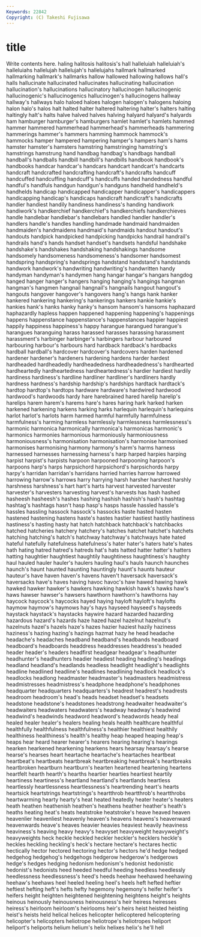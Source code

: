 ```yaml
---
Keywords: 22842 
Copyright: (C) Takeshi Fujisawa
---
```


# title

Write contents here.
haling halitosis halitosis's hall halleluiah halleluiah's
halleluiahs hallelujah hallelujah's hallelujahs hallmark hallmarked hallmarking hallmark's hallmarks hallow
hallowed hallowing hallows hall's halls hallucinate hallucinated hallucinates hallucinating hallucination
hallucination's hallucinations hallucinatory hallucinogen hallucinogenic hallucinogenic's hallucinogenics hallucinogen's hallucinogens hallway
hallway's hallways halo haloed haloes halogen halogen's halogens haloing halon
halo's halos halt halted halter haltered haltering halter's halters halting
haltingly halt's halts halve halved halves halving halyard halyard's halyards
ham hamburger hamburger's hamburgers hamlet hamlet's hamlets hammed hammer hammered
hammerhead hammerhead's hammerheads hammering hammerings hammer's hammers hamming hammock hammock's
hammocks hamper hampered hampering hamper's hampers ham's hams hamster hamster's
hamsters hamstring hamstringing hamstring's hamstrings hamstrung hand handbag handbag's handbags
handball handball's handballs handbill handbill's handbills handbook handbook's handbooks handcar
handcar's handcars handcart handcart's handcarts handcraft handcrafted handcrafting handcraft's handcrafts
handcuff handcuffed handcuffing handcuff's handcuffs handed handedness handful handful's handfuls
handgun handgun's handguns handheld handheld's handhelds handicap handicapped handicapper handicapper's
handicappers handicapping handicap's handicaps handicraft handicraft's handicrafts handier handiest handily
handiness handiness's handing handiwork handiwork's handkerchief handkerchief's handkerchiefs handkerchieves handle
handlebar handlebar's handlebars handled handler handler's handlers handle's handles handling
handmade handmaid handmaiden handmaiden's handmaidens handmaid's handmaids handout handout's handouts
handpick handpicked handpicking handpicks handrail handrail's handrails hand's hands handset
handset's handsets handsful handshake handshake's handshakes handshaking handshakings handsome handsomely
handsomeness handsomeness's handsomer handsomest handspring handspring's handsprings handstand handstand's handstands
handwork handwork's handwriting handwriting's handwritten handy handyman handyman's handymen hang
hangar hangar's hangars hangdog hanged hanger hanger's hangers hanging hanging's
hangings hangman hangman's hangmen hangnail hangnail's hangnails hangout hangout's hangouts
hangover hangover's hangovers hang's hangs hank hanker hankered hankering hankering's
hankerings hankers hankie hankie's hankies hank's hanks hanky hanky's hansom
hansom's hansoms haphazard haphazardly hapless happen happened happening happening's happenings
happens happenstance happenstance's happenstances happier happiest happily happiness happiness's happy
harangue harangued harangue's harangues haranguing harass harassed harasses harassing harassment
harassment's harbinger harbinger's harbingers harbour harboured harbouring harbour's harbours hard
hardback hardback's hardbacks hardball hardball's hardcover hardcover's hardcovers harden hardened
hardener hardener's hardeners hardening hardens harder hardest hardheaded hardheadedly hardheadedness
hardheadedness's hardhearted hardheartedly hardheartedness hardheartedness's hardier hardiest hardily hardiness hardiness's
hardline hardliner hardliner's hardliners hardly hardness hardness's hardship hardship's hardships
hardtack hardtack's hardtop hardtop's hardtops hardware hardware's hardwired hardwood hardwood's
hardwoods hardy hare harebrained hared harelip harelip's harelips harem harem's
harems hare's hares haring hark harked harken harkened harkening harkens
harking harks harlequin harlequin's harlequins harlot harlot's harlots harm harmed
harmful harmfully harmfulness harmfulness's harming harmless harmlessly harmlessness harmlessness's harmonic
harmonica harmonically harmonica's harmonicas harmonic's harmonics harmonies harmonious harmoniously harmoniousness
harmoniousness's harmonisation harmonisation's harmonise harmonised harmonises harmonising harmony harmony's harm's
harms harness harnessed harnesses harnessing harness's harp harped harpies harping
harpist harpist's harpists harpoon harpooned harpooning harpoon's harpoons harp's harps
harpsichord harpsichord's harpsichords harpy harpy's harridan harridan's harridans harried harries
harrow harrowed harrowing harrow's harrows harry harrying harsh harsher harshest
harshly harshness harshness's hart hart's harts harvest harvested harvester harvester's
harvesters harvesting harvest's harvests has hash hashed hasheesh hasheesh's hashes
hashing hashish hashish's hash's hashtag hashtag's hashtags hasn't hasp hasp's
hasps hassle hassled hassle's hassles hassling hassock hassock's hassocks haste
hasted hasten hastened hastening hastens haste's hastes hastier hastiest hastily
hastiness hastiness's hasting hasty hat hatch hatchback hatchback's hatchbacks hatched
hatcheries hatchery hatchery's hatches hatchet hatchet's hatchets hatching hatching's hatch's
hatchway hatchway's hatchways hate hated hateful hatefully hatefulness hatefulness's hater
hater's haters hate's hates hath hating hatred hatred's hatreds hat's
hats hatted hatter hatter's hatters hatting haughtier haughtiest haughtily haughtiness
haughtiness's haughty haul hauled hauler hauler's haulers hauling haul's hauls
haunch haunches haunch's haunt haunted haunting hauntingly haunt's haunts hauteur
hauteur's have haven haven's havens haven't haversack haversack's haversacks have's
haves having havoc havoc's haw hawed hawing hawk hawked hawker
hawker's hawkers hawking hawkish hawk's hawks haw's haws hawser hawser's
hawsers hawthorn hawthorn's hawthorns hay haycock haycock's haycocks hayed haying
hayloft hayloft's haylofts haymow haymow's haymows hay's hays hayseed hayseed's
hayseeds haystack haystack's haystacks haywire hazard hazarded hazarding hazardous hazard's
hazards haze hazed hazel hazelnut hazelnut's hazelnuts hazel's hazels haze's
hazes hazier haziest hazily haziness haziness's hazing hazing's hazings hazmat
hazy he head headache headache's headaches headband headband's headbands headboard
headboard's headboards headdress headdresses headdress's headed header header's headers headfirst
headgear headgear's headhunter headhunter's headhunters headier headiest heading heading's headings
headland headland's headlands headless headlight headlight's headlights headline headlined headline's
headlines headlining headlock headlock's headlocks headlong headmaster headmaster's headmasters headmistress
headmistresses headmistress's headphone headphone's headphones headquarter headquarters headquarters's headrest headrest's
headrests headroom headroom's head's heads headset headset's headsets headstone headstone's
headstones headstrong headwaiter headwaiter's headwaiters headwaters headwaters's headway headway's headwind
headwind's headwinds headword headword's headwords heady heal healed healer healer's
healers healing heals health healthcare healthful healthfully healthfulness healthfulness's healthier
healthiest healthily healthiness healthiness's health's healthy heap heaped heaping heap's
heaps hear heard hearer hearer's hearers hearing hearing's hearings hearken
hearkened hearkening hearkens hears hearsay hearsay's hearse hearse's hearses heart
heartache heartache's heartaches heartbeat heartbeat's heartbeats heartbreak heartbreaking heartbreak's heartbreaks
heartbroken heartburn heartburn's hearten heartened heartening heartens heartfelt hearth hearth's
hearths heartier hearties heartiest heartily heartiness heartiness's heartland heartland's heartlands
heartless heartlessly heartlessness heartlessness's heartrending heart's hearts heartsick heartstrings heartstrings's
heartthrob heartthrob's heartthrobs heartwarming hearty hearty's heat heated heatedly heater
heater's heaters heath heathen heathenish heathen's heathens heather heather's heath's
heaths heating heat's heats heatstroke heatstroke's heave heaved heaven heavenlier
heavenliest heavenly heaven's heavens heavens's heavenward heavenwards heave's heaves heavier
heavies heaviest heavily heaviness heaviness's heaving heavy heavy's heavyset heavyweight
heavyweight's heavyweights heck heckle heckled heckler heckler's hecklers heckle's heckles
heckling heckling's heck's hectare hectare's hectares hectic hectically hector hectored
hectoring hector's hectors he'd hedge hedged hedgehog hedgehog's hedgehogs hedgerow
hedgerow's hedgerows hedge's hedges hedging hedonism hedonism's hedonist hedonistic hedonist's
hedonists heed heeded heedful heeding heedless heedlessly heedlessness heedlessness's heed's
heeds heehaw heehawed heehawing heehaw's heehaws heel heeled heeling heel's
heels heft hefted heftier heftiest hefting heft's hefts hefty hegemony
hegemony's heifer heifer's heifers height heighten heightened heightening heightens height's
heights heinous heinously heinousness heinousness's heir heiress heiresses heiress's heirloom
heirloom's heirlooms heir's heirs heist heisted heisting heist's heists held
helical helices helicopter helicoptered helicoptering helicopter's helicopters heliotrope heliotrope's heliotropes
heliport heliport's heliports helium helium's helix helixes helix's he'll hell
